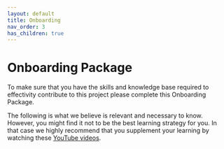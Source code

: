 ```yaml
---
layout: default
title: Onboarding
nav_order: 3
has_children: true
---
```


# Onboarding Package

To make sure that you have the skills and knowledge base required to effectivity contribute to this project please complete this Onboarding Package.

The following is what we believe is relevant and necessary to know. However, you might find it not to be the best learning strategy for you. In that case we highly recommend that you supplement your learning by watching these [YouTube videos](https://youtube.com/playlist?list=PLSEVyJI0b7c_Z7OTrM0YQU2VUt8sVo_Pt).